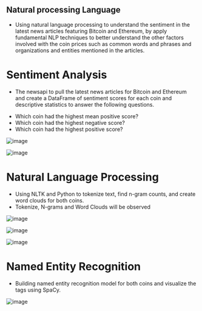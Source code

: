 ## Natural processing Language
- Using natural language processing to understand the sentiment in the latest news articles featuring Bitcoin and Ethereum, by apply fundamental NLP techniques to better understand the other factors involved with the coin prices such as common words and phrases and organizations and entities mentioned in the articles.

# Sentiment Analysis
- The newsapi to pull the latest news articles for Bitcoin and Ethereum and create a DataFrame of sentiment scores for each coin and descriptive statistics to answer the following questions.
* Which coin had the highest mean positive score?
* Which coin had the highest negative score?
* Which coin had the highest positive score?

![image](https://user-images.githubusercontent.com/80086711/137252405-665e4c68-1024-4ff0-a656-4bf5ca98045a.png)

![image](https://user-images.githubusercontent.com/80086711/137252713-9bf1d32d-477a-4744-9745-63b63753774f.png)

# Natural Language Processing
- Using NLTK and Python to tokenize text, find n-gram counts, and create word clouds for both coins.
- Tokenize, N-grams and Word Clouds will be observed

![image](https://user-images.githubusercontent.com/80086711/137253225-4c132a97-3cb9-4ded-be6a-b7c3dbecbc06.png)

![image](https://user-images.githubusercontent.com/80086711/137253151-4fa43d06-62b3-470d-9910-dc6c2c4f2643.png)

![image](https://user-images.githubusercontent.com/80086711/137253070-af719580-e183-4a74-8404-32c5562fec9a.png)

# Named Entity Recognition
- Building named entity recognition model for both coins and visualize the tags using SpaCy.

![image](https://user-images.githubusercontent.com/80086711/137253411-02dab611-8d3a-45a6-814c-7cc3a8e992c8.png)
